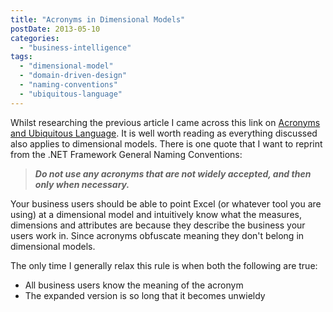 ```yaml
---
title: "Acronyms in Dimensional Models"
postDate: 2013-05-10
categories: 
  - "business-intelligence"
tags: 
  - "dimensional-model"
  - "domain-driven-design"
  - "naming-conventions"
  - "ubiquitous-language"
---
```


Whilst researching the previous article I came across this link on [Acronyms and Ubiquitous Language](http://aspiringcraftsman.com/2011/12/11/acronyms-and-ubiquitous-language/). It is well worth reading as everything discussed also applies to dimensional models. There is one quote that I want to reprint from the .NET Framework General Naming Conventions:

> **_Do not use any acronyms that are not widely accepted, and then only when necessary._**

Your business users should be able to point Excel (or whatever tool you are using) at a dimensional model and intuitively know what the measures, dimensions and attributes are because they describe the business your users work in. Since acronyms obfuscate meaning they don't belong in dimensional models.

The only time I generally relax this rule is when both the following are true:

- All business users know the meaning of the acronym
- The expanded version is so long that it becomes unwieldy
